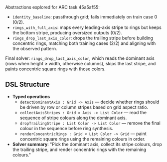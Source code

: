Abstractions explored for ARC task 45a5af55:
- `identity_baseline`: passthrough grid; fails immediately on train case 0 (0/2).
- `rings_with_full_axis`: maps every leading-axis stripe to rings but keeps the bottom stripe, producing oversized outputs (0/2).
- `rings_drop_last_axis_color`: drops the trailing stripe before building concentric rings, matching both training cases (2/2) and aligning with the observed pattern.

Final solver: `rings_drop_last_axis_color`, which reads the dominant axis (rows when height ≥ width, otherwise columns), skips the last stripe, and paints concentric square rings with those colors.

## DSL Structure
- **Typed operations**
  - `detectDominantAxis : Grid -> Axis` — decide whether rings should be driven by row or column stripes based on grid aspect ratio.
  - `collectAxisStripes : Grid × Axis -> List Color` — read the sequence of stripe colours along the dominant axis.
  - `dropTrailingStripe : List Color -> List Color` — remove the final colour in the sequence before ring synthesis.
  - `renderConcentricRings : Grid × List Color -> Grid` — paint concentric square rings using the remaining colours in order.
- **Solver summary**: "Pick the dominant axis, collect its stripe colours, drop the trailing stripe, and render concentric rings with the remaining colours."
